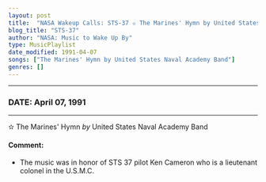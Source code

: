 ```yaml
---
layout: post
title:  "NASA Wakeup Calls: STS-37 ✫ The Marines' Hymn by United States Naval Academy Band ✺ April 07, 1991"
blog_title: "STS-37"
author: "NASA: Music to Wake Up By"
type: MusicPlaylist
date_modified: 1991-04-07
songs: ["The Marines' Hymn by United States Naval Academy Band"]
genres: []
---
```


----
### DATE: April 07, 1991
----
✫ The Marines' Hymn *by* United States Naval Academy Band  

#### Comment:
* The music was in honor of STS 37 pilot Ken Cameron who is a lieutenant colonel in the U.S.M.C.



<br/>
<center>
	<a target="_blank"
	   href="https://twitter.com/intent/tweet?hashtags=Space,NASA,Playlist,NASAWakeupCalls,SpaceProgram&text=🚀 {{ page.author}}, {{ page.title }}. {{ site.url }}{{ page.url }}&via=nasawakeupcalls"><i class="fab fa-twitter" title="Tweet this page" alt="Tweet this page" style="font-size: 1.3em;"></i></a>
	&nbsp; 	<i class="fas fa-user-astronaut" style="font-size: 1.5em;"></i> &nbsp;
    <a id="custom_amazon_link"
       type="amzn" search="#"
       category="popular music">
    <i class="fab fa-amazon" style="font-size: 1.3em;"></i></a>
</center>

<!-- Randomly resolve an individual entry from a song array -->
<script src="/assets/javascript/seedrandom.min.js"></script>
<script>
  var wake_me_up = ["The Marines' Hymn by United States Naval Academy Band"];
  var prng = new Math.seedrandom();
  function randomSong() {
    song = wake_me_up[Math.floor(Math.random() * wake_me_up.length)];
    var amazon_link = document.getElementById("custom_amazon_link");
    amazon_link.setAttribute("search", song);
  }
  window.onload = randomSong();
</script>
